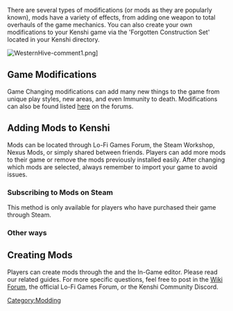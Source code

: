 There are several types of modifications (or mods as they are popularly
known), mods have a variety of effects, from adding one weapon to total
overhauls of the game mechanics. You can also create your own
modifications to your Kenshi game via the 'Forgotten Construction Set'
located in your Kenshi directory.

![](WesternHive-comment1.png "WesternHive-comment1.png")\]

## Game Modifications

Game Changing modifications can add many new things to the game from
unique play styles, new areas, and even Immunity to death. Modifications
can also be found listed
[here](http://www.lofigames.com/phpBB3/viewforum.php?f=11) on the
forums.

## Adding Mods to Kenshi

Mods can be located through Lo-Fi Games Forum, the Steam Workshop, Nexus
Mods, or simply shared between friends. Players can add more mods to
their game or remove the mods previously installed easily. After
changing which mods are selected, always remember to import your game to
avoid issues.

### Subscribing to Mods on Steam

This method is only available for players who have purchased their game
through Steam.

### Other ways

## Creating Mods

Players can create mods through the [](Forgotten_Construction_Set.md) and the In-Game editor.
Please read our related guides. For more specific questions, feel free
to post in the [Wiki Forum](Board:Modding_Talk "wikilink"), the official
Lo-Fi Games Forum, or the Kenshi Community Discord.










[Category:Modding](Category:Modding "wikilink")